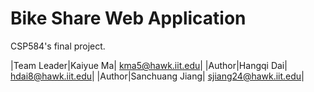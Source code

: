 # Bike Share Web Application

CSP584's final project.

|Team Leader|Kaiyue Ma| kma5@hawk.iit.edu|
|Author|Hangqi Dai| hdai8@hawk.iit.edu|
|Author|Sanchuang Jiang| sjiang24@hawk.iit.edu|